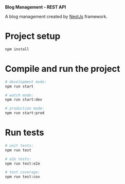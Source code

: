 **Blog Management - REST API**

A blog management created by [NestJs](https://nestjs.com) framework.

# Project setup

```bash
npm install
```

# Compile and run the project

```bash
# development mode:
npm run start

# watch mode:
npm run start:dev

# production mode:
npm run start:prod
```

# Run tests

```bash
# unit tests:
npm run test

# e2e tests:
npm run test:e2e

# test coverage:
npm run test:cov
```
